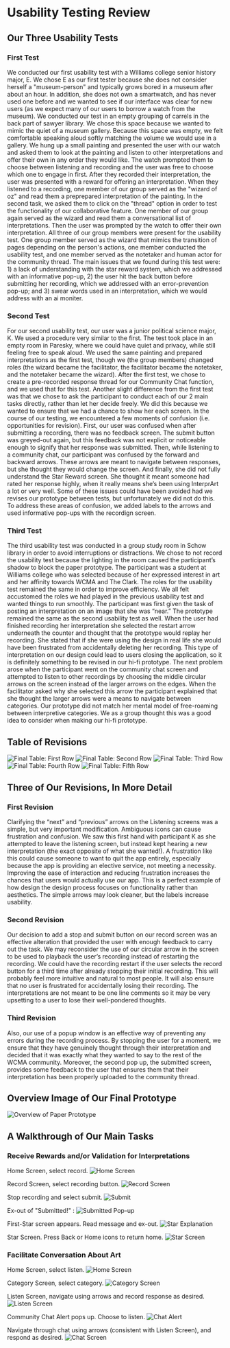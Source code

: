 # Usability Testing Review

## Our Three Usability Tests

### First Test

We conducted our first usability test with a Williams college senior history major, E. We chose E as our first tester because she does not consider herself a "museum-person" and typically grows bored in a museum after about an hour. In addition, she does not own a smartwatch, and has never used one before and we wanted to see if our interface was clear for new users (as we expect many of our users to borrow a watch from the museum). We conducted our test in an empty grouping of carrels in the back part of sawyer library. We chose this space because we wanted to mimic the quiet of a museum gallery. Because this space was empty, we felt comfortable speaking aloud softly matching the volume we would use in a gallery. We hung up a small painting and presented the user with our watch and asked them to look at the painting and listen to other interpretations and offer their own in any order they would like. The watch prompted them to choose between listening and recording and the user was free to choose which one to engage in first. After they recorded their interpretation, the user was presented with a reward for offering an interpretation. When they listened to a recording, one member of our group served as the "wizard of oz" and read them a preprepared interpretation of the painting. In the second task, we asked them to click on the "thread" option in order to test the functionality of our collaborative feature. One member of our group again served as the wizard and read them a conversational list of interpretations. Then the user was prompted by the watch to offer their own interpretation. All three of our group members were present for the usability test. One group member served as the wizard that mimics the transition of pages depending on the person's actions, one member conducted the usability test, and one member served as the notetaker and human actor for the community thread.  The main issues that we found during this test were: 1) a lack of understanding with the star reward system, which we addressed with an informative pop-up, 2) the user hit the back button before submitting her recording, which we addressed with an error-prevention pop-up; and 3) swear words used in an interpretation, which we would address with an ai moniter.

### Second Test

For our second usability test, our user was a junior political science major, K. We used a procedure very similar to the first. The test took place in an empty room in Paresky, where we could have quiet and privacy, while still feeling free to speak aloud. We used the same painting and prepared interpretations as the first test, though we (the group members) changed roles (the wizard became the facilitator, the facilitator became the notetaker, and the notetaker became the wizard). After the first test, we chose to create a pre-recorded response thread for our Community Chat function, and we used that for this test. Another slight difference from the first test was that we chose to ask the participant to conduct each of our 2 main tasks directly, rather than let her decide freely. We did this because we wanted to ensure that we had a chance to show her each screen. In the course of our testing, we encountered a few moments of confusion (i.e. opportunities for revision). First, our user was confused when after submitting a recording, there was no feedback screen. The submit button was greyed-out again, but this feedback was not explicit or noticeable enough to signify that her response was submitted. Then, while listening to a community chat, our participant was confused by the forward and backward arrows. These arrows are meant to navigate between responses, but she thought they would change the screen. And finally, she did not fully understand the Star Reward screen. She thought it meant someone had rated her response highly, when it really means she’s been using InterprArt a lot or very well. Some of these issues could have been avoided had we revises our prototype between tests, but unfortunately we did not do this. To address these areas of confusion, we added labels to the arrows and used informative pop-ups with the recordign screen.

### Third Test

The third usability test was conducted in a group study room in Schow library in order to avoid interruptions or distractions. We chose to not record the usability test because the lighting in the room caused the participant’s shadow to block the paper prototype. The participant was a student at Williams college who was selected because of her expressed interest in art and her affinity towards WCMA and The Clark. The roles for the usability test remained the same in order to improve efficiency. We all felt accustomed the roles we had played in the previous usability test and wanted things to run smoothly. The participant was first given the task of posting an interpretation on an image that she was “near.” The prototype remained the same as the second usability test as well. When the user had finished recording her interpretation she selected the restart arrow underneath the counter and thought that the prototype would replay her recording. She stated that if she were using the design in real life she would have been frustrated from accidentally deleting her recording. This type of interpretation on our design could lead to users closing the application, so it is definitely something to be revised in our hi-fi prototype. The next problem arose when the participant went on the community chat screen and attempted to listen to other recordings by choosing the middle circular arrows on the screen instead of the larger arrows on the edges. When the facilitator asked why she selected this arrow the participant explained that she thought the larger arrows were a means to navigate between categories. Our prototype did not match her mental model of free-roaming between interpretive categories. We as a group thought this was a good idea to consider when making our hi-fi prototype. 

## Table of Revisions

![Final Table: First Row](/img/FinalRevisions1.png)
![Final Table: Second Row](/img/FinalRevisions2.png)
![Final Table: Third Row](/img/FinalRevisions3.png)
![Final Table: Fourth Row](/img/FinalRevisions4.png)
![Final Table: Fifth Row](/img/FinalRevisions5.png)

## Three of Our Revisions, In More Detail

### First Revision

Clarifying the “next” and “previous” arrows on the Listening screens was a simple, but very important modification. Ambiguous icons can cause frustration and confusion. We saw this first hand with participant K as she attempted to leave the listening screen, but instead kept hearing a new interpretation (the exact opposite of what she wanted!). A frustration like this could cause someone to want to quit the app entirely, especially because the app is providing an elective service, not meeting a necessity. Improving the ease of interaction and reducing frustration increases the chances that users would actually use our app. This is a perfect example of how design the design process focuses on functionality rather than aesthetics. The simple arrows may look cleaner, but the labels increase usability.

### Second Revision

Our decision to add a stop and submit button on our record screen was an effective alteration that provided the user with enough feedback to carry out the task. We may reconsider the use of our circular arrow in the screen to be used to playback the user’s recording instead of restarting the recording. We could have the recording restart if the user selects the record button for a third time after already stopping their initial recording. This will probably feel more intuitive and natural to most people. It will also ensure that no user is frustrated for accidentally losing their recording. The interpretations are not meant to be one line comments so it may be very upsetting to a user to lose their well-pondered thoughts. 

### Third Revision

Also, our use of a popup window is an effective way of preventing any errors during the recording process. By stopping the user for a moment, we ensure that they have genuinely thought through their interpretation and decided that it was exactly what they wanted to say to the rest of the WCMA community. Moreover, the second pop up, the submitted screen, provides some feedback to the user that ensures them that their interpretation has been properly uploaded to the community thread.  

## Overview Image of Our Final Prototype

![Overview of Paper Prototype](/img/FinalOverview.jpeg)

## A Walkthrough of Our Main Tasks


### Receive Rewards and/or Validation for Interpretations
Home Screen, select record.
![Home Screen](/img/task1_1.jpeg)

Record Screen, select recording button.
![Record Screen](/img/task1_2.jpeg)

Stop recording and select submit.
![Submit](/img/task1_3.jpeg)

Ex-out of "Submitted!" :
![Submitted Pop-up](/img/task1_4.jpeg)

First-Star screen appears. Read message and ex-out.
![Star Explanation](/img/task1_5.jpeg)

Star Screen. Press Back or Home icons to return home.
![Star Screen](/img/task1_6.jpeg)

### Facilitate Conversation About Art
Home Screen, select listen.
![Home Screen](/img/task1_1.jpeg)

Category Screen, select category.
![Category Screen](/img/task2_2.jpeg)

Listen Screen, navigate using arrows and record response as desired.
![Listen Screen](/img/task2_3.jpeg)

Community Chat Alert pops up. Choose to listen.
![Chat Alert](/img/task2_4.jpeg)

Navigate through chat using arrows (consistent with Listen Screen), and respond as desired.
![Chat Screen](/img/task2_5.jpeg)


